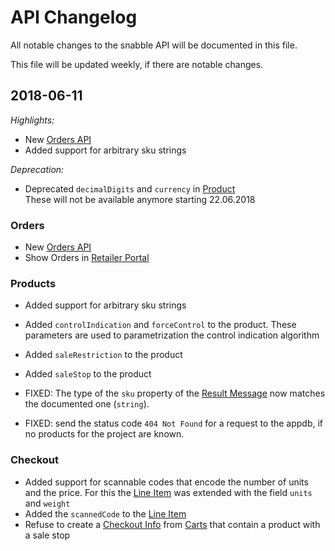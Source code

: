 # API Changelog

All notable changes to the snabble API will be documented in this
file.

This file will be updated weekly, if there are notable changes.

## 2018-06-11

*Highlights:*

* New [Orders API](api_orders.md)
* Added support for arbitrary sku strings

*Deprecation:*

* Deprecated `decimalDigits` and `currency` in
  [Product](api_products.md#product-object)  
  These will not be available anymore starting 22.06.2018

### Orders

* New [Orders API](api_orders.md)
* Show Orders in [Retailer Portal](https://retailer.snabble.io)

### Products

* Added support for arbitrary sku strings
* Added `controlIndication` and `forceControl` to the product. These
  parameters are used to parametrization the control indication
  algorithm
* Added `saleRestriction` to the product
* Added `saleStop` to the product

* FIXED: The type of the `sku` property of the [Result
  Message](api_products.md#result-message) now matches the documented
  one (`string`).
* FIXED: send the status code `404 Not Found` for a request to the
  appdb, if no products for the project are known.


### Checkout

* Added support for scannable codes that encode the number of units
  and the price. For this the [Line Item](api_checkout.md#line-item)
  was extended with the field `units` and `weight`
* Added the `scannedCode` to the [Line Item](api_checkout.md#line-item)
* Refuse to create a [Checkout Info](api_checkout.md#checkout-info)
  from [Carts](api_checkout.md#cart) that contain a product with a
  sale stop
